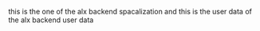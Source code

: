 this is the one of the alx backend spacalization 
and this is the user data of the alx backend user data

